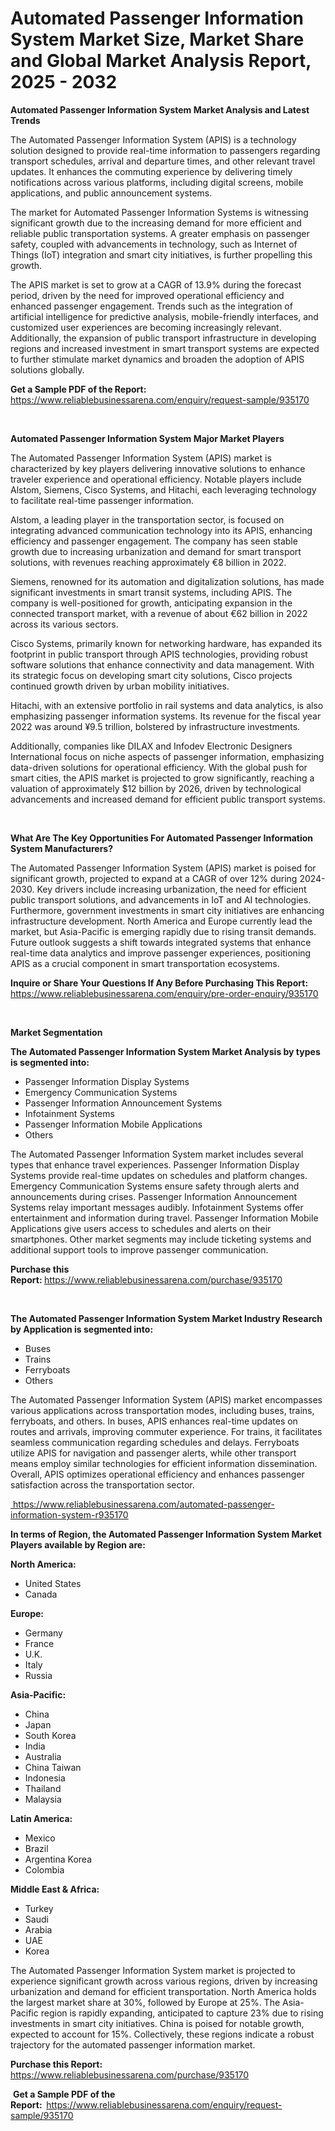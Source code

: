 <p><h1>Automated Passenger Information System Market Size, Market Share and Global Market Analysis Report, 2025 - 2032</h1></p><p><strong>Automated Passenger Information System Market Analysis and Latest Trends</strong></p>
<p><p>The Automated Passenger Information System (APIS) is a technology solution designed to provide real-time information to passengers regarding transport schedules, arrival and departure times, and other relevant travel updates. It enhances the commuting experience by delivering timely notifications across various platforms, including digital screens, mobile applications, and public announcement systems. </p><p>The market for Automated Passenger Information Systems is witnessing significant growth due to the increasing demand for more efficient and reliable public transportation systems. A greater emphasis on passenger safety, coupled with advancements in technology, such as Internet of Things (IoT) integration and smart city initiatives, is further propelling this growth. </p><p>The APIS market is set to grow at a CAGR of 13.9% during the forecast period, driven by the need for improved operational efficiency and enhanced passenger engagement. Trends such as the integration of artificial intelligence for predictive analysis, mobile-friendly interfaces, and customized user experiences are becoming increasingly relevant. Additionally, the expansion of public transport infrastructure in developing regions and increased investment in smart transport systems are expected to further stimulate market dynamics and broaden the adoption of APIS solutions globally.</p></p>
<p><strong>Get a Sample PDF of the Report:&nbsp;</strong> <a href="https://www.reliablebusinessarena.com/enquiry/request-sample/935170?utm_campaign=3053&utm_medium=2&utm_source=Github&utm_content=ia&utm_term=18042025&utm_id=automated-passenger-information-system">https://www.reliablebusinessarena.com/enquiry/request-sample/935170</a></p>
<p>&nbsp;</p>
<p><strong>Automated Passenger Information System Major Market Players</strong></p>
<p><p>The Automated Passenger Information System (APIS) market is characterized by key players delivering innovative solutions to enhance traveler experience and operational efficiency. Notable players include Alstom, Siemens, Cisco Systems, and Hitachi, each leveraging technology to facilitate real-time passenger information.</p><p>Alstom, a leading player in the transportation sector, is focused on integrating advanced communication technology into its APIS, enhancing efficiency and passenger engagement. The company has seen stable growth due to increasing urbanization and demand for smart transport solutions, with revenues reaching approximately €8 billion in 2022.</p><p>Siemens, renowned for its automation and digitalization solutions, has made significant investments in smart transit systems, including APIS. The company is well-positioned for growth, anticipating expansion in the connected transport market, with a revenue of about €62 billion in 2022 across its various sectors.</p><p>Cisco Systems, primarily known for networking hardware, has expanded its footprint in public transport through APIS technologies, providing robust software solutions that enhance connectivity and data management. With its strategic focus on developing smart city solutions, Cisco projects continued growth driven by urban mobility initiatives.</p><p>Hitachi, with an extensive portfolio in rail systems and data analytics, is also emphasizing passenger information systems. Its revenue for the fiscal year 2022 was around ¥9.5 trillion, bolstered by infrastructure investments.</p><p>Additionally, companies like DILAX and Infodev Electronic Designers International focus on niche aspects of passenger information, emphasizing data-driven solutions for operational efficiency. With the global push for smart cities, the APIS market is projected to grow significantly, reaching a valuation of approximately $12 billion by 2026, driven by technological advancements and increased demand for efficient public transport systems.</p></p>
<p>&nbsp;</p>
<p><strong>What Are The Key Opportunities For Automated Passenger Information System Manufacturers?</strong></p>
<p><p>The Automated Passenger Information System (APIS) market is poised for significant growth, projected to expand at a CAGR of over 12% during 2024-2030. Key drivers include increasing urbanization, the need for efficient public transport solutions, and advancements in IoT and AI technologies. Furthermore, government investments in smart city initiatives are enhancing infrastructure development. North America and Europe currently lead the market, but Asia-Pacific is emerging rapidly due to rising transit demands. Future outlook suggests a shift towards integrated systems that enhance real-time data analytics and improve passenger experiences, positioning APIS as a crucial component in smart transportation ecosystems.</p></p>
<p><strong>Inquire or Share Your Questions If Any Before Purchasing This Report:</strong> <a href="https://www.reliablebusinessarena.com/enquiry/pre-order-enquiry/935170?utm_campaign=3053&utm_medium=2&utm_source=Github&utm_content=ia&utm_term=18042025&utm_id=automated-passenger-information-system">https://www.reliablebusinessarena.com/enquiry/pre-order-enquiry/935170</a></p>
<p>&nbsp;</p>
<p><strong>Market Segmentation</strong></p>
<p><strong>The Automated Passenger Information System Market Analysis by types is segmented into:</strong></p>
<p><ul><li>Passenger Information Display Systems</li><li>Emergency Communication Systems</li><li>Passenger Information Announcement Systems</li><li>Infotainment Systems</li><li>Passenger Information Mobile Applications</li><li>Others</li></ul></p>
<p><p>The Automated Passenger Information System market includes several types that enhance travel experiences. Passenger Information Display Systems provide real-time updates on schedules and platform changes. Emergency Communication Systems ensure safety through alerts and announcements during crises. Passenger Information Announcement Systems relay important messages audibly. Infotainment Systems offer entertainment and information during travel. Passenger Information Mobile Applications give users access to schedules and alerts on their smartphones. Other market segments may include ticketing systems and additional support tools to improve passenger communication.</p></p>
<p><strong>Purchase this Report:&nbsp;</strong><a href="https://www.reliablebusinessarena.com/purchase/935170?utm_campaign=3053&utm_medium=2&utm_source=Github&utm_content=ia&utm_term=18042025&utm_id=automated-passenger-information-system">https://www.reliablebusinessarena.com/purchase/935170</a></p>
<p>&nbsp;</p>
<p><strong>The Automated Passenger Information System Market Industry Research by Application is segmented into:</strong></p>
<p><ul><li>Buses</li><li>Trains</li><li>Ferryboats</li><li>Others</li></ul></p>
<p><p>The Automated Passenger Information System (APIS) market encompasses various applications across transportation modes, including buses, trains, ferryboats, and others. In buses, APIS enhances real-time updates on routes and arrivals, improving commuter experience. For trains, it facilitates seamless communication regarding schedules and delays. Ferryboats utilize APIS for navigation and passenger alerts, while other transport means employ similar technologies for efficient information dissemination. Overall, APIS optimizes operational efficiency and enhances passenger satisfaction across the transportation sector.</p></p>
<p><a href="https://www.reliablebusinessarena.com/automated-passenger-information-system-r935170?utm_campaign=3053&utm_medium=2&utm_source=Github&utm_content=ia&utm_term=18042025&utm_id=automated-passenger-information-system">&nbsp;https://www.reliablebusinessarena.com/automated-passenger-information-system-r935170</a></p>
<p><strong>In terms of Region, the Automated Passenger Information System Market Players available by Region are:</strong></p>
<p>
    <p> <strong> North America: </strong>
        <ul>
            <li>United States</li>
            <li>Canada</li>
        </ul>
        </p> 
    <p> <strong> Europe: </strong>
        <ul>
            <li>Germany</li>
            <li>France</li>
            <li>U.K.</li>
            <li>Italy</li>
            <li>Russia</li>
        </ul>
        </p> 
    <p> <strong> Asia-Pacific: </strong>
        <ul>
            <li>China</li>
            <li>Japan</li>
            <li>South Korea</li>
            <li>India</li>
            <li>Australia</li>
            <li>China Taiwan</li>
            <li>Indonesia</li>
            <li>Thailand</li>
            <li>Malaysia</li>
        </ul>
        </p> 
    <p> <strong> Latin America: </strong>
        <ul>
            <li>Mexico</li>
            <li>Brazil</li>
            <li>Argentina Korea</li>
            <li>Colombia</li>
        </ul>
        </p> 
    <p> <strong> Middle East & Africa: </strong>
        <ul>
            <li>Turkey</li>
            <li>Saudi</li>
            <li>Arabia</li>
            <li>UAE</li>
            <li>Korea</li>
        </ul>
    </p>
    </p>
<p><p>The Automated Passenger Information System market is projected to experience significant growth across various regions, driven by increasing urbanization and demand for efficient transportation. North America holds the largest market share at 30%, followed by Europe at 25%. The Asia-Pacific region is rapidly expanding, anticipated to capture 23% due to rising investments in smart city initiatives. China is poised for notable growth, expected to account for 15%. Collectively, these regions indicate a robust trajectory for the automated passenger information market.</p></p>
<p><strong>Purchase this Report: </strong><a href="https://www.reliablebusinessarena.com/purchase/935170?utm_campaign=3053&utm_medium=2&utm_source=Github&utm_content=ia&utm_term=18042025&utm_id=automated-passenger-information-system">https://www.reliablebusinessarena.com/purchase/935170</a></p>
<p>&nbsp;<strong>Get a Sample PDF of the Report:&nbsp;&nbsp;</strong><a href="https://www.reliablebusinessarena.com/enquiry/request-sample/935170?utm_campaign=3053&utm_medium=2&utm_source=Github&utm_content=ia&utm_term=18042025&utm_id=automated-passenger-information-system">https://www.reliablebusinessarena.com/enquiry/request-sample/935170</a></p>
<p><strong></strong></p>
<p><p></p><p></p><p></p></p>